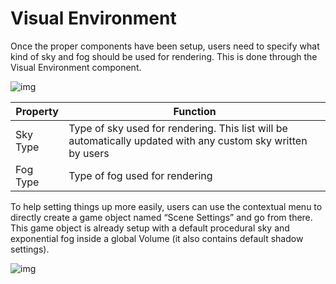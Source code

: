 # Visual Environment

Once the proper components have been setup, users need to specify what kind of sky and fog should be used for rendering. This is done through the Visual Environment component.

![img](https://lh3.googleusercontent.com/wgUF1r-J5x16lHCthx2VzMpzJ9kvoMQ3-ojpAIHPWUomMndnrINA_hjnH7oWL4-Lexczl8tFS6EttdWwAgdzgjg1LmE0jbl1j__f_YPx-HQRVmXsCpUBawPFNbjYGmCIFtYbS8Zs)

| Property | Function                                                     |
| -------- | ------------------------------------------------------------ |
| Sky Type | Type of sky used for rendering. This list will be automatically updated with any custom sky written by users |
| Fog Type | Type of fog used for rendering                               |

To help setting things up more easily, users can use the contextual menu to directly create a game object named “Scene Settings” and go from there. This game object is already setup with a default procedural sky and exponential fog inside a global Volume (it also contains default shadow settings).

![img](https://lh3.googleusercontent.com/t0SvprCdHx0bk2l8GUg81rL2GC66oSLITSwUzvGWX2OMBfNJieEeBLgFqleqLUE61nZlq0MwRsdC6u9TFgX6Tbo3-ugkp0szugBzp729D1nDGr0oxW4cUxscpOhSOQc_wkjOOiqH)